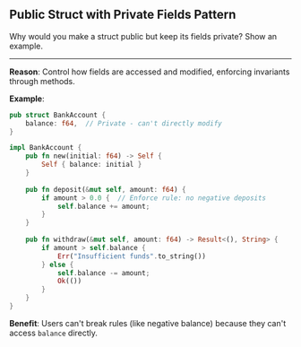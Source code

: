 ## Public Struct with Private Fields Pattern

Why would you make a struct public but keep its fields private? Show an example.

---

**Reason**: Control how fields are accessed and modified, enforcing invariants through methods.

**Example**:
```rust
pub struct BankAccount {
    balance: f64,  // Private - can't directly modify
}

impl BankAccount {
    pub fn new(initial: f64) -> Self {
        Self { balance: initial }
    }
    
    pub fn deposit(&mut self, amount: f64) {
        if amount > 0.0 {  // Enforce rule: no negative deposits
            self.balance += amount;
        }
    }
    
    pub fn withdraw(&mut self, amount: f64) -> Result<(), String> {
        if amount > self.balance {
            Err("Insufficient funds".to_string())
        } else {
            self.balance -= amount;
            Ok(())
        }
    }
}
```

**Benefit**: Users can't break rules (like negative balance) because they can't access `balance` directly.


